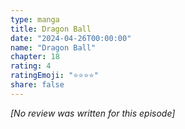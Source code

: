 ```yaml
---
type: manga
title: Dragon Ball
date: "2024-04-26T00:00:00"
name: "Dragon Ball"
chapter: 18
rating: 4
ratingEmoji: "⭐️⭐️⭐️⭐️"
share: false
---
```


_[No review was written for this episode]_

